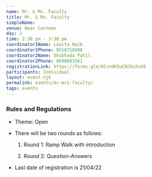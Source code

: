 ```yaml
---
name: Mr. & Ms. Faculty
title: Mr. & Ms. Faculty
simpleName: 
venue: Near Canteen
day: 2
time: 2:30 pm - 3:30 pm
coordinator1Name: Laxita Naik
coordinator1Phone: 9518718098
coordinator2Name: Shubhada Patil 
coordinator2Phone: 8698681561
registrationLink: https://forms.gle/KCzndKSuCNJbLKxV6
participants: Individual
layout: event.njk
permalink: events/mr-mrs-faculty/
tags: events
---
```


### Rules and Regulations 

- Theme: Open 

- There will be two rounds as follows: 

  1. Round 1: Ramp Walk with introduction 

  1. Round 2: Question-Answers 

- Last date of registration is 21/04/22 